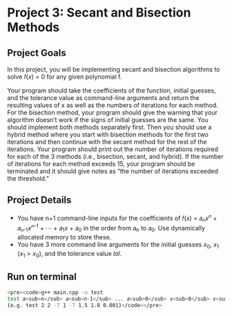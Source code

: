 # Project 3: Secant and Bisection Methods



## Project Goals

In this project, you will be implementing secant and bisection algorithms to solve 𝑓(𝑥) = 0 for
any given polynomial f.

Your program should take the coefficients of the function, initial guesses, and the tolerance value as
command-line arguments and return the resulting values of x as well as the numbers of iterations for
each method. For the bisection method, your program should give the warning that your algorithm
doesn’t work if the signs of initial guesses are the same. You should implement both methods separately
first. Then you should use a hybrid method where you start with bisection methods for the first two
iterations and then continue with the secant method for the rest of the iterations. Your program should print
out the number of iterations required for each of the 3 methods (i.e., bisection, secant, and hybrid). If
the number of iterations for each method exceeds 15, your program should be terminated and it should
give notes as “the number of iterations exceeded the threshold.”



## Project Details

- You have n+1 command-line inputs for the coefficients of 𝑓(𝑥) = 𝑎<sub>𝑛</sub>𝑥<sup>𝑛</sup> + 𝑎<sub>𝑛-1</sub>𝑥<sup>𝑛-1</sup> + ⋯ + 𝑎<sub>1</sub>𝑥 + 𝑎<sub>0</sub>
in the order from 𝑎<sub>n</sub> to 𝑎<sub>0</sub>. Use dynamically allocated memory to store these.
- You have 3 more command line arguments for the initial guesses 𝑥<sub>0</sub>, 𝑥<sub>1</sub> (𝑥<sub>1</sub> > 𝑥<sub>0</sub>),
  and the tolerance value 𝑡𝑜𝑙.



## Run on terminal

```sh
<pre><code>g++ main.cpp -o test
test 𝑎<sub>n</sub> 𝑎<sub>𝑛-1</sub> ... 𝑎<sub>0</sub> 𝑥<sub>0</sub> 𝑥<sub>1</sub> 𝑡𝑜𝑙
(e.g. test 2 2 -7 1 -7 1.5 1.8 0.001)</code></pre>
```
